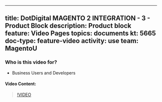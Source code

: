 
---
title: DotDigital MAGENTO 2 INTEGRATION - 3 - Product Block
description: Product block
feature: Video Pages
topics: documents
kt: 5665
doc-type: feature-video
activity: use
team: MagentoU
---

### Who is this video for?

* Business Users and Developers

#### Video Content:

>[!VIDEO](https://video.tv.adobe.com/v/35731)